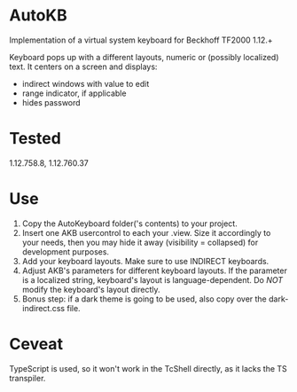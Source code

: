 # AutoKB
Implementation of a virtual system  keyboard for Beckhoff TF2000 1.12.+

Keyboard pops up with a different layouts, numeric or (possibly localized) text. It centers on a screen and displays:
* indirect windows with value to edit
* range indicator, if applicable
* hides password
 
# Tested
1.12.758.8, 1.12.760.37

# Use
1. Copy the AutoKeyboard folder('s contents) to your project.
1. Insert one AKB usercontrol to each your .view. Size it accordingly to your needs, then you may hide it away (visibility = collapsed) for development purposes.
1. Add your keyboard layouts. Make sure to use INDIRECT keyboards.
1. Adjust AKB's parameters for different keyboard layouts. If the parameter is a localized string, keyboard's layout is language-dependent. Do *NOT* modify the keyboard's layout directly.
1. Bonus step: if a dark theme is going to be used, also copy over the dark-indirect.css file.

# Ceveat
TypeScript is used, so it won't work in the TcShell directly, as it lacks the TS transpiler.
